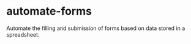 # automate-forms
Automate the filling and submission of forms based on data stored in a spreadsheet.
